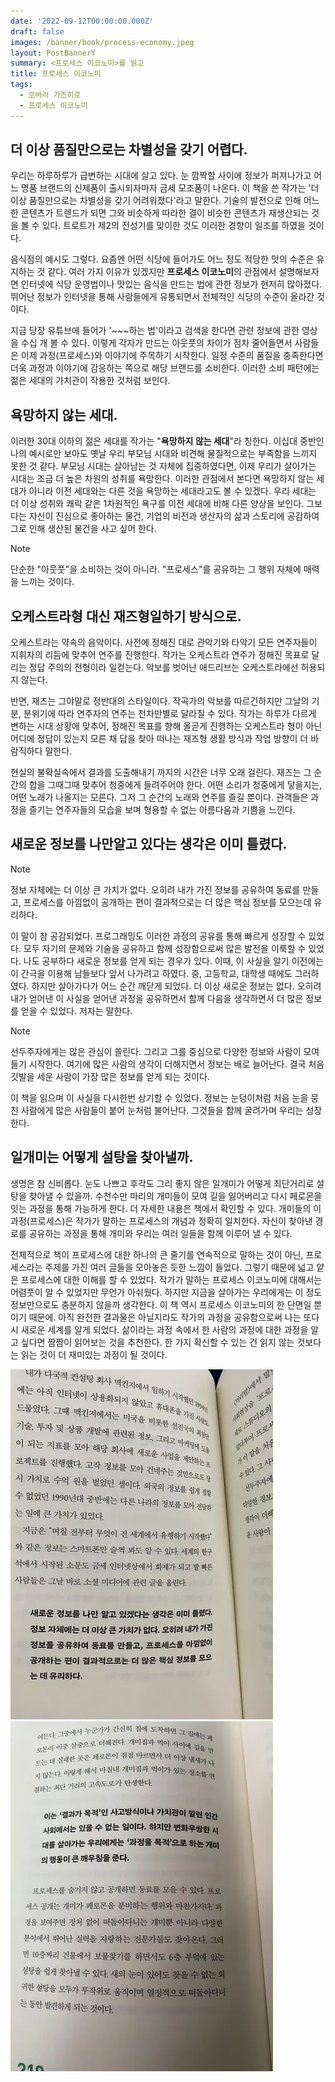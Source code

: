 ```yaml
---
date: '2022-09-12T00:00:00.000Z'
draft: false
images: /banner/book/process-economy.jpeg
layout: PostBannerY
summary: <프로세스 이코노미>를 읽고
title: 프로세스 이코노미
tags:
  - 오바라 가즈히로
  - 프로세스 이코노미
---
```

## 더 이상 품질만으로는 차별성을 갖기 어렵다.

우리는 하루하루가 급변하는 시대에 살고 있다. 눈 깜짝할 사이에 정보가 퍼져나가고 어느 명품 브랜드의 신제품이 출시되자마자 금세 모조품이 나온다.
이 책을 쓴 작가는 '더 이상 품질만으로는 차별성을 갖기 어려워졌다'라고 말한다.
기술의 발전으로 인해 어느 한 콘텐츠가 트렌드가 되면 그와 비슷하게 따라한 결이 비슷한 콘텐츠가 재생산되는 것을 볼 수 있다.
트로트가 제2의 전성기를 맞이한 것도 이러한 경향이 일조를 하였을 것이다.

음식점의 예시도 그렇다. 요즘엔 어떤 식당에 들어가도 어느 정도 적당한 맛의 수준은 유지하는 것 같다. 여러 가지 이유가 있겠지만 **프로세스 이코노미**의 관점에서 설명해보자면 인터넷에 식당 운영법이나 맛있는 음식을 만드는 법에 관한 정보가 현저히 많아졌다.
뛰어난 정보가 인터넷을 통해 사람들에게 유통되면서 전체적인 식당의 수준이 올라간 것이다.

지금 당장 유튜브에 들어가 '\~\~\~하는 법'이라고 검색을 한다면 관련 정보에 관한 영상을 수십 개 볼 수 있다.
이렇게 각자가 만드는 아웃풋의 차이가 점차 줄어들면서 사람들은 이제 과정(프로세스)와 이야기에 주목하기 시작한다.
일정 수준의 품질을 충족한다면 더욱 과정과 이야기에 감응하는 쪽으로 해당 브랜드를 소비한다.
이러한 소비 패턴에는 젊은 세대의 가치관이 작용한 것처럼 보인다.

## 욕망하지 않는 세대.

이러한 30대 이하의 젊은 세대를 작가는 "**욕망하지 않는 세대**"라 칭한다.
이십대 중반인 나의 예시로만 보아도 옛날 우리 부모님 시대와 비견해 물질적으로는 부족함을 느끼지 못한 것 같다.
부모님 시대는 살아남는 것 자체에 집중하였다면, 이제 우리가 살아가는 시대는 조금 더 높은 차원의 성취를 욕망한다.
이러한 관점에서 본다면 욕망하지 않는 세대가 아니라 이전 세대와는 다른 것을 욕망하는 세대라고도 볼 수 있겠다.
우리 세대는 더 이상 성취와 쾌락 같은 1차원적인 욕구를 이전 세대에 비해 다른 양상을 보인다.
그보다는 자신이 진심으로 좋아하는 물건, 기업의 비전과 생산자의 삶과 스토리에 공감하여 그로 인해 생산된 물건을 사고 싶어 한다.


> [!note]
> 단순한 "아웃풋"을 소비하는 것이 아니라. "프로세스"를 공유하는 그 행위 자체에 매력을 느끼는 것이다.

## 오케스트라형 대신 재즈형일하기 방식으로.

오케스트라는 약속의 음악이다. 사전에 정해진 대로 관악기와 타악기 모든 연주자들이 지휘자의 리듬에 맞추어 연주를 진행한다. 작가는 오케스트라 연주가 정해진 목표로 달리는 정답 주의의 전형이라 일컫는다. 악보를 벗어난 애드리브는 오케스트라에선 허용되지 않는다.

반면, 재즈는 그야말로 정반대의 스타일이다. 작곡가의 악보를 따르긴하지만 그날의 기분, 분위기에 따라 연주자의 연주는 천차만별로 달라질 수 있다. 작가는 하루가 다르게 변하는 시대 상황에 맞추어, 정해진 목표를 향해 올곧게 진행하는 오케스트라 형이 아닌 어디에 정답이 있는지 모른 채 답을 찾아 떠나는 재즈형 생활 방식과 작업 방향이 더 바람직하다 말한다.

현실의 불확실속에서 결과를 도출해내기 까지의 시간은 너무 오래 걸린다. 재즈는 그 순간의 합을 그때그때 맞추어 청중에게 들려주어야 한다. 어떤 소리가 청중에게 닿을지는, 어떤 노래가 나올지는 모른다. 그저 그 순간의 노래와 연주를 즐길 뿐이다. 관객들은 과정을 즐기는 연주자들의 모습을 보며 형용할 수 없는 아름다움과 기쁨을 느낀다.

## 새로운 정보를 나만알고 있다는 생각은 이미 틀렸다.

> [!note]
> 
>   정보 자체에는 더 이상 큰 가치가 없다. 오히려 내가 가진 정보를 공유하여 동료를 만들고, 프로세스를
>   아낌없이 공개하는 편이 결과적으로는 더 많은 핵심 정보를 모으는데 유리하다.
> 

이 말이 참 공감되었다. 프로그래밍도 이러한 과정의 공유를 통해 빠르게 성장할 수 있었다. 모두 자기의
문제와 기술을 공유하고 함께 성장함으로써 많은 발전을 이룩할 수 있었다. 나도 공부하다 새로운 정보를
얻게 되는 경우가 있다. 이때, 이 사실을 알기 이전에는 이 간극을 이용해 남들보다 앞서 나가려고 하였다.
중, 고등학교, 대학생 때에도 그러하였다. 하지만 살아가다가 어느 순간 깨닫게 되었다. 더 이상 새로운
정보는 없다. 오히려 내가 얻어낸 이 사실을 얻어낸 과정을 공유하면서 함께 다음을 생각하면서 더 많은
정보를 얻을 수 있었다. 저자는 말한다.

> [!note]
>   선두주자에게는 많은 관심이 쏠린다. 그리고 그를 중심으로 다양한 정보와 사람이 모여들기 시작한다.
>   여기에 많은 사람의 생각이 더해지면서 정보는 배로 늘어난다. 결국 처음 깃발을 세운 사람이 가장 많은
>   정보를 얻게 되는 것이다.

이 책을 읽으며 이 사실을 다시한번 상기할 수 있었다. 정보는 눈덩이처럼 처음 눈을 뭉친 사람에게 많은
사람들이 붙어 눈처럼 불어난다. 그것들을 함께 굴려가며 우리는 성장한다.

## 일개미는 어떻게 설탕을 찾아낼까.

생명은 참 신비롭다. 눈도 나쁘고 후각도 그리 좋지 않은 일개미가 어떻게 최단거리로 설탕을 찾아낼 수 있을까. 수천수만 마리의 개미들이 모여 길을 잃어버리고 다시 페로몬을 잇는 과정을 통해 가능하게 한다. 더 자세한 내용은 책에서 확인할 수 있다. 개미들의 이 과정(프로세스)은 작가가 말하는 프로세스의 개념과 정확히 일치한다. 자신이 찾아낸 경로를 공유하는 과정을 통해 개미와 우리는 여러 일들을 함께 이루어 낼 수 있다.

전체적으로 책이 프로세스에 대한 하나의 큰 줄기를 연속적으로 말하는 것이 아닌, 프로세스라는 주제를 가진 여러 글들을 모아놓은 듯한 느낌이 들었다. 그렇기 때문에 넓고 얕은 프로세스에 대한 이해를 할 수 있었다. 작가가 말하는 프로세스 이코노미에 대해서는 어렴풋이 알 수 있었지만 무언가 아쉬웠다. 하지만 지금을 살아가는 우리에게는 이 정도 정보만으로도 충분하지 않을까 생각한다. 이 책 역시 프로세스 이코노미의 한 단면일 뿐이기 때문에. 아직 완전한 결과물은 아닐지라도 작가의 과정을 공유함으로써 나는 또다시 새로운 세계를 알게 되었다. 삶이라는 과정 속에서 한 사람의 과정에 대한 과정을 알고 싶다면 짬짬이 읽어보는 것을 추천한다. 한 가지 확신할 수 있는 건 읽지 않는 것보다는 읽는 것이 더 재미있는 과정이 될 것이다.

![image](./image.webp) ![image2](./image2.webp)